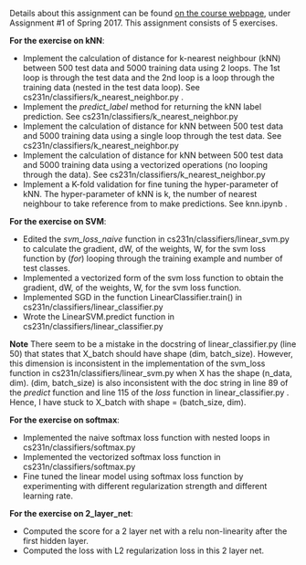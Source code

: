 Details about this assignment can be found [on the course webpage](http://cs231n.github.io/), under Assignment #1 of Spring 2017.
This assignment consists of 5 exercises.

**For the exercise on kNN**:

* Implement the calculation of distance for k-nearest neighbour (kNN) between 500 test data and 5000 training data using 2 loops. The 1st loop is through the test data and the 2nd loop is a loop through the training data (nested in the test data loop). See cs231n/classifiers/k_nearest_neighbor.py .
* Implement the _predict\_label_ method for returning the kNN label prediction. See cs231n/classifiers/k_nearest_neighbor.py
* Implement the calculation of distance for kNN between 500 test data and 5000 training data using a single loop through the test data. See cs231n/classifiers/k_nearest_neighbor.py
* Implement the calculation of distance for kNN between 500 test data and 5000 training data using a vectorized operations (no looping through the data). See cs231n/classifiers/k_nearest_neighbor.py
* Implement a K-fold validation for fine tuning the hyper-parameter of kNN. The hyper-parameter of kNN is k, the number of nearest neighbour to take reference from to make predictions. See knn.ipynb .

**For the exercise on SVM**:
* Edited the _svm\_loss\_naive_ function in cs231n/classifiers/linear\_svm.py to calculate the gradient, dW, of the weights, W, for the svm loss function by (_for_) looping through the training example and number of test classes.
* Implemented a vectorized form of the svm loss function to obtain the gradient, dW, of the weights, W, for the svm loss function.
* Implemented SGD in the function LinearClassifier.train() in cs231n/classifiers/linear\_classifier.py
* Wrote the LinearSVM.predict function in cs231n/classifiers/linear\_classifier.py

**Note** There seem to be a mistake in the docstring of linear_classifier.py (line 50) that states that X_batch should have shape (dim, batch_size). However, this dimension is inconsistent in the implementation of the svm_loss function in cs231n/classifiers/linear\_svm.py when X has the shape (n_data, dim). (dim, batch_size) is also inconsistent with the doc string in line 89 of the _predict_ function and line 115 of the _loss_ function in linear_classifier.py . Hence, I have stuck to X_batch with shape = (batch_size, dim).

**For the exercise on softmax**:
* Implemented the naive softmax loss function with nested loops in cs231n/classifiers/softmax.py
* Implemented the vectorized softmax loss function in cs231n/classifiers/softmax.py
* Fine tuned the linear model using softmax loss function by experimenting with different regularization strength and different learning rate.

**For the exercise on 2_layer_net**:
* Computed the score for a 2 layer net with a relu non-linearity after the first hidden layer.
* Computed the loss with L2 regularization loss in this 2 layer net.
